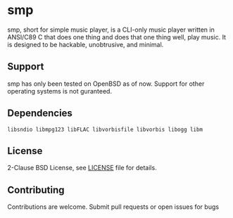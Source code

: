 # smp
smp, short for simple music player, is a CLI-only music player written in ANSI/C89 C that does one thing and does that one thing well, play music. It is designed to be hackable, unobtrusive, and minimal.

## Support
smp has only been tested on OpenBSD as of now. Support for other operating systems is not guranteed.

## Dependencies
`libsndio libmpg123 libFLAC libvorbisfile libvorbis libogg libm`

## License
2-Clause BSD License, see [LICENSE](LICENSE) file for details.

## Contributing
Contributions are welcome. Submit pull requests or open issues for bugs
